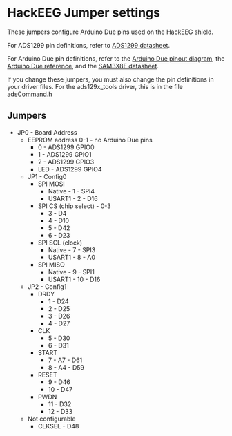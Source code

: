 # HackEEG Jumper settings

These jumpers configure Arduino Due pins used on the HackEEG shield.

For ADS1299 pin definitions, refer to [ADS1299 datasheet](http://www.ti.com/lit/ds/symlink/ads1299.pdf).

For Arduino Due pin definitions, refer to the [Arduino Due pinout diagram](https://raw.githubusercontent.com/adamfeuer/hackeeg-shield/master/docs/arduino_due_pinout.png), the [Arduino Due reference](https://www.arduino.cc/en/Main/ArduinoBoardDue), and the [SAM3X8E datasheet](http://www.atmel.com/Images/Atmel-11057-32-bit-Cortex-M3-Microcontroller-SAM3X-SAM3A_Datasheet.pdf).

If you change these jumpers, you must also change the pin definitions in your driver files. For the ads129x_tools driver, this is in the file [adsCommand.h](https://github.com/adamfeuer/ADS129x-tools/blob/master/ads129x_driver/adsCommand.h)

## Jumpers
* JP0 - Board Address
  * EEPROM address 0-1 - no Arduino Due pins
    * 0 - ADS1299 GPIO0
    * 1 - ADS1299 GPIO1
    * 2 - ADS1299 GPIO3
    * LED - ADS1299 GPIO4
  * JP1 - Config0
    * SPI MOSI
      * Native - 1 - SPI4
      * USART1 - 2 - D16
    * SPI CS (chip select) - 0-3
      * 3 - D4
      * 4 - D10
      * 5 - D42
      * 6 - D23
    * SPI SCL (clock)
      * Native - 7 - SPI3
      * USART1 - 8 - A0
    * SPI MISO
      * Native - 9 - SPI1
      * USART1 - 10 - D16
  * JP2 - Config1
    * DRDY
      * 1 - D24
      * 2 - D25
      * 3 - D26
      * 4 - D27
    * CLK
      * 5 - D30
      * 6 - D31
    * START
      * 7 - A7 - D61
      * 8 - A4 - D59
    * RESET
      * 9 - D46
      * 10 - D47
    * PWDN
      * 11 - D32
      * 12 - D33
  * Not configurable
     * CLKSEL - D48

